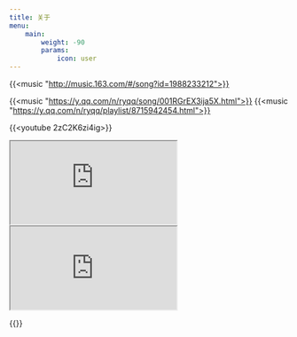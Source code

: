 ```yaml
---
title: 关于
menu:
    main: 
        weight: -90
        params:
            icon: user
---
```

<!-- 网易云 -->
{{<music "http://music.163.com/#/song?id=1988233212">}}
<!-- qq音乐 -->
{{<music "https://y.qq.com/n/ryqq/song/001RGrEX3ija5X.html">}}
{{<music "https://y.qq.com/n/ryqq/playlist/8715942454.html">}}

{{<youtube 2zC2K6zi4ig>}}

<div class="video-wrapper">
    <iframe id="odysee-iframe" src="https://odysee.com/$/embed/@jiaer01:0/他明知妻子在幾天前已被人掉包，卻睜一隻眼閉一隻眼和她繼續恩愛！2023年日本愛情:2?r=EL1YUbVZPLMpVMVUCSxbWkbduVK2CBin" allowfullscreen></iframe>
</div>

<div class="video-wrapper">
    <iframe id="odysee-iframe" src="http://72.18.81.58:88/w/f1aae49e02f06c5f0c7c73233314df1b" allowfullscreen></iframe>
</div>

{{<embed-pdf url="/pdf/汇编语言（第4版）.pdf" renderPageNum="8">}}


